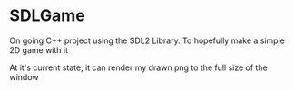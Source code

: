 # SDLGame
On going C++ project using the SDL2 Library. To hopefully make a simple 2D game with it

At it's current state, it can render my drawn png to the full size of the window 
